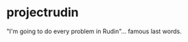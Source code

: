 projectrudin
============

&quot;I&#39;m going to do every problem in Rudin&quot;... famous last words.
